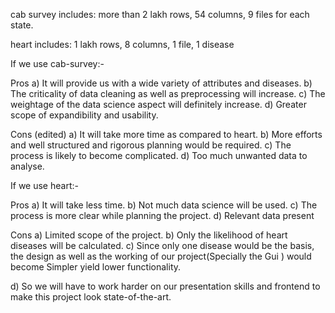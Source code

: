cab survey includes:   more than 2 lakh rows, 54 columns, 9 files for each state.

heart includes: 1 lakh rows, 8 columns, 1 file, 1 disease


If we use cab-survey:-

  Pros
  a) It will provide us with a wide variety of attributes and diseases.
  b) The criticality of data cleaning as well as preprocessing will increase.
  c) The weightage of the data science aspect will definitely increase.
  d) Greater scope of expandibility and usability.

  Cons (edited)
  a) It will take more time as compared to heart.
  b) More efforts and well structured and rigorous planning would be required.
  c) The process is likely to become complicated.
  d) Too much unwanted data to analyse.



If we use heart:-

  Pros
  a) It will take less time.
  b) Not much data science will be used.
  c) The process is more clear while planning the project.
  d) Relevant data present

  Cons
  a) Limited scope of the project.
  b) Only the likelihood of heart diseases will be calculated.
  c) Since only one disease would be the basis, the design as well as the working of our project(Specially the Gui ) would become Simpler
      yield lower functionality.

  d) So we will have to work harder on our presentation skills and frontend to make this project look state-of-the-art.
